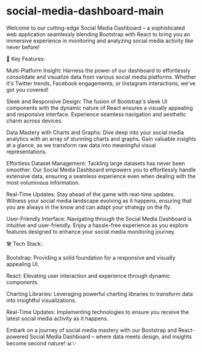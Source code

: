 # social-media-dashboard-main
Welcome to our cutting-edge Social Media Dashboard – a sophisticated web application seamlessly blending Bootstrap with React to bring you an immersive experience in monitoring and analyzing social media activity like never before!

🚀 Key Features:

Multi-Platform Insight: Harness the power of our dashboard to effortlessly consolidate and visualize data from various social media platforms. Whether it's Twitter trends, Facebook engagements, or Instagram interactions, we've got you covered!

Sleek and Responsive Design: The fusion of Bootstrap's sleek UI components with the dynamic nature of React ensures a visually appealing and responsive interface. Experience seamless navigation and aesthetic charm across devices.

Data Mastery with Charts and Graphs: Dive deep into your social media analytics with an array of stunning charts and graphs. Gain valuable insights at a glance, as we transform raw data into meaningful visual representations.

Effortless Dataset Management: Tackling large datasets has never been smoother. Our Social Media Dashboard empowers you to effortlessly handle extensive data, ensuring a seamless experience even when dealing with the most voluminous information.

Real-Time Updates: Stay ahead of the game with real-time updates. Witness your social media landscape evolving as it happens, ensuring that you are always in the know and can adapt your strategy on the fly.

User-Friendly Interface: Navigating through the Social Media Dashboard is intuitive and user-friendly. Enjoy a hassle-free experience as you explore features designed to enhance your social media monitoring journey.

🛠️ Tech Stack:

Bootstrap: Providing a solid foundation for a responsive and visually appealing UI.

React: Elevating user interaction and experience through dynamic components.

Charting Libraries: Leveraging powerful charting libraries to transform data into insightful visualizations.

Real-Time Updates: Implementing technologies to ensure you receive the latest social media activity as it happens.

Embark on a journey of social media mastery with our Bootstrap and React-powered Social Media Dashboard – where data meets design, and insights become second nature! 📊✨





